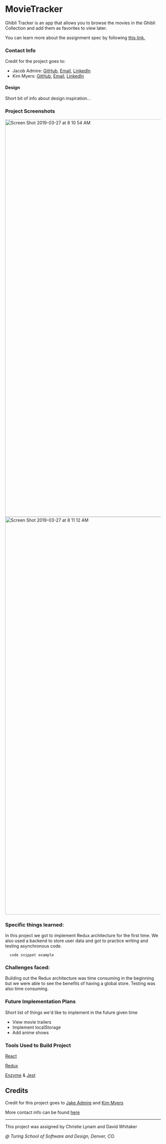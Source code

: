 # MovieTracker
Ghibli Tracker is an app that allows you to browse the movies in the Ghibli Collection and add them as favorites to view later.

You can learn more about the assignment spec by following [this link.](https://github.com/turingschool-examples/movie-tracker)

### Contact Info
Credit for the project goes to:
- Jacob Admire: [GitHub](https://github.com/JakeAdmire), 
                [Email](mailto:JakeAdmire1@gmail.com),
                [LinkedIn](https://www.linkedin.com/in/jakeadmire)
- Kim Myers: [GitHub](https://github.com/kimmichurri), 
             [Email](mailto:kimberly.achkio@gmail.com),
             [LinkedIn](https://www.linkedin.com/in/kimberly-achkio-myers-85107a2b/)

#### Design
Short bit of info about design inspiration...
               
### Project Screenshots

<img width="1285" alt="Screen Shot 2019-03-27 at 8 10 54 AM" src="https://user-images.githubusercontent.com/43019784/55082799-f2fc8600-5067-11e9-8817-996074d992ea.png">

<img width="1286" alt="Screen Shot 2019-03-27 at 8 11 12 AM" src="https://user-images.githubusercontent.com/43019784/55082779-ec6e0e80-5067-11e9-9062-972fd64503e6.png">

### Specific things learned:
In this project we got to implement Redux architecture for the first time. We also used a backend to store user data and got to practice writing and testing asynchronous code.
```
  code snippet example
```
### Challenges faced:
Building out the Redux architecture was time consuming in the beginning but we were able to see the benefits of having a global store. Testing was also time consuming.

### Future Implementation Plans
Short list of things we'd like to implement in the future given time
- View movie trailers
- Implement localStorage
- Add anime shows

### Tools Used to Build Project
[React](https://reactjs.org/)

[Redux](https://redux.js.org/)

[Enzyme](https://airbnb.io/enzyme/) & [Jest](https://airbnb.io/enzyme/docs/guides/jest.html)

## Credits
Credit for this project goes to [Jake Admire](https://github.com/JakeAdmire) and [Kim Myers](https://github.com/kimmichurri)

More contact info can be found [here](https://github.com/JakeAdmire/MovieTracker#contact-info)

---
This project was assigned by Christie Lynam and David Whitaker 

*@ Turing School of Software and Design, Denver, CO.*
